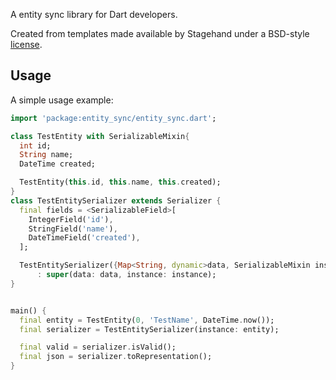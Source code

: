 A entity sync library for Dart developers.

Created from templates made available by Stagehand under a BSD-style
[license](https://github.com/dart-lang/stagehand/blob/master/LICENSE).

## Usage

A simple usage example:

```dart
import 'package:entity_sync/entity_sync.dart';

class TestEntity with SerializableMixin{
  int id;
  String name;
  DateTime created;

  TestEntity(this.id, this.name, this.created);
}
class TestEntitySerializer extends Serializer {
  final fields = <SerializableField>[
    IntegerField('id'),
    StringField('name'),
    DateTimeField('created'),
  ];

  TestEntitySerializer({Map<String, dynamic>data, SerializableMixin instance})
      : super(data: data, instance: instance);
}


main() {
  final entity = TestEntity(0, 'TestName', DateTime.now());
  final serializer = TestEntitySerializer(instance: entity);

  final valid = serializer.isValid();
  final json = serializer.toRepresentation();
}
```
